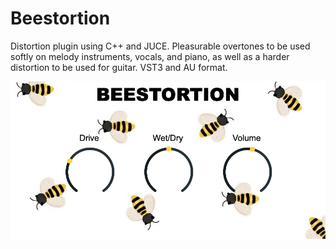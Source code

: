 # Beestortion
Distortion plugin using C++ and JUCE. Pleasurable overtones to be used softly on melody instruments, vocals, and piano, as well as a harder distortion to be used for guitar. VST3 and AU format.

![alt text](Beestortion.jpg)
